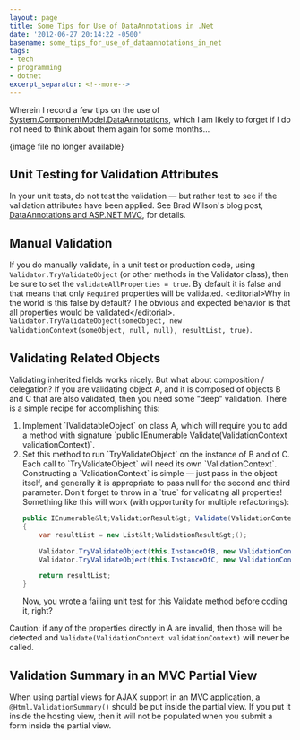 ```yaml
---
layout: page
title: Some Tips for Use of DataAnnotations in .Net
date: '2012-06-27 20:14:22 -0500'
basename: some_tips_for_use_of_dataannotations_in_net
tags:
- tech
- programming
- dotnet
excerpt_separator: <!--more-->
---
```


Wherein I record a few tips on the use of <a
href="http://rachelappel.com/asp-net-mvc/how-data-annotations-for-asp-net-mvc-validation-work/">System.ComponentModel.DataAnnotations</a>,
which I am likely to forget if I do not need to think about them again for some
months&hellip;

<p class="center">{image file no longer available}</p>

<!--more-->

## Unit Testing for Validation Attributes

In your unit tests, do not test the validation &mdash; but rather test to see if
the validation attributes have been applied. See Brad Wilson's blog post, <a
href="http://bradwilson.typepad.com/blog/2009/04/dataannotations-and-aspnet-mvc.html">DataAnnotations
and ASP.NET MVC</a>, for details.

## Manual Validation

If you do manually validate, in a unit test or production code, using
`Validator.TryValidateObject` (or other methods in the Validator class), then be
sure to set the `validateAllProperties = true`. By default it is false and that
means that only `Required` properties will be validated. &lt;editorial&gt;Why in
the world is this false by default? The obvious and expected behavior is that
all properties would be validated&lt;/editorial&gt;.
`Validator.TryValidateObject(someObject, new ValidationContext(someObject, null,
null), resultList, true)`.

## Validating Related Objects

Validating inherited fields works nicely. But what about composition /
delegation? If you are validating object A, and it is composed of objects B and
C that are also validated, then you need some "deep" validation. There is a
simple recipe for accomplishing this:

<ol>
<li>Implement `IValidatableObject` on class A, which will require you to add a method with signature `public IEnumerable<ValidationResult> Validate(ValidationContext validationContext)`.
</li>
<li>
Set this method to run `TryValidateObject` on the instance of B and of C. Each call to `TryValidateObject` will need its own `ValidationContext`. Constructing a `ValidationContext` is simple &mdash; just pass in the object itself, and generally it is appropriate to pass null for the second and third parameter. Don't forget to throw in a `true` for validating all properties! Something like this will work (with opportunity for multiple refactorings):

```csharp
public IEnumerable&lt;ValidationResult&gt; Validate(ValidationContext validationContext)
{
    var resultList = new List&lt;ValidationResult&gt;();

    Validator.TryValidateObject(this.InstanceOfB, new ValidationContext(this.InstanceOfB, null, null), resultList, true);
    Validator.TryValidateObject(this.InstanceOfC, new ValidationContext(this.InstanceOfC, null, null), resultList, true);

    return resultList;
}
```

Now, you wrote a failing unit test for this Validate method before coding it, right?
</li>
</ol>

Caution: if any of the properties directly in A are invalid, then those will be
detected and `Validate(ValidationContext validationContext)` will never be
called.

## Validation Summary in an MVC Partial View

When using partial views for AJAX support in an MVC application, a `
@Html.ValidationSummary()` should be put inside the partial view. If you put it
inside the hosting view, then it will not be populated when you submit a form
inside the partial view.
